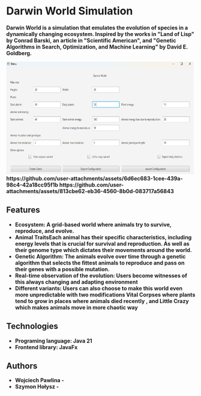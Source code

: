 Darwin World Simulation
=============================================== 


<b>Darwin World<b> is a simulation that emulates the evolution of species in a dynamically changing ecosystem. Inspired by the works in "Land of Lisp" by Conrad Barski, an article in "Scientific American", and "Genetic Algorithms in Search, Optimization, and Machine Learning" by David E. Goldberg.

<img src="images/menu.png" width="500" height="300px" alt="menu">
https://github.com/user-attachments/assets/6d6ec683-1cee-439a-98c4-42a18cc95f1b
https://github.com/user-attachments/assets/813cbe62-eb36-4560-8b0d-083717a56843







## Features
<ul>
    <li><b>Ecosystem: </b> A grid-based world where animals try to survive, reproduce, and evolve.</li>
    <li><b>Animal Traits</b>Each animal has their specific characteristics, including energy levels that is crucial for survival and reproduction. As well as their genome type which dictates their movements around the world.</li>
    <li><b>Genetic Algorithm: </b> The animals evolve over time through a genetic algorithm that selects the fittest animals to reproduce and pass on their genes with a possible mutation.</li>
    <li><b>Real-time observation of the evolution: </b>Users become witnesses of this always changing and adapting environment </li>
    <li><b>Different variants:</b> Users can also choose to make this world even more unpredictable with two modifications Vital Corpses where plants tend to grow in places where animals died recently , and Little Crazy which makes animals move in more chaotic way </li>
</ul>


## Technologies
<ul>
    <li>Programing language: Java 21</li>
    <li>Frontend library: JavaFx</li>
</ul>


## Authors
<ul>
    <li> <b>Wojciech Pawlina</b> - <a href="https://github.com/Wpawlina" target="_blank"></a></li>
    <li> <b>Szymon Hołysz</b> - <a href="https://github.com/holysz" target="_blank"></a></li>
</ul>
 

